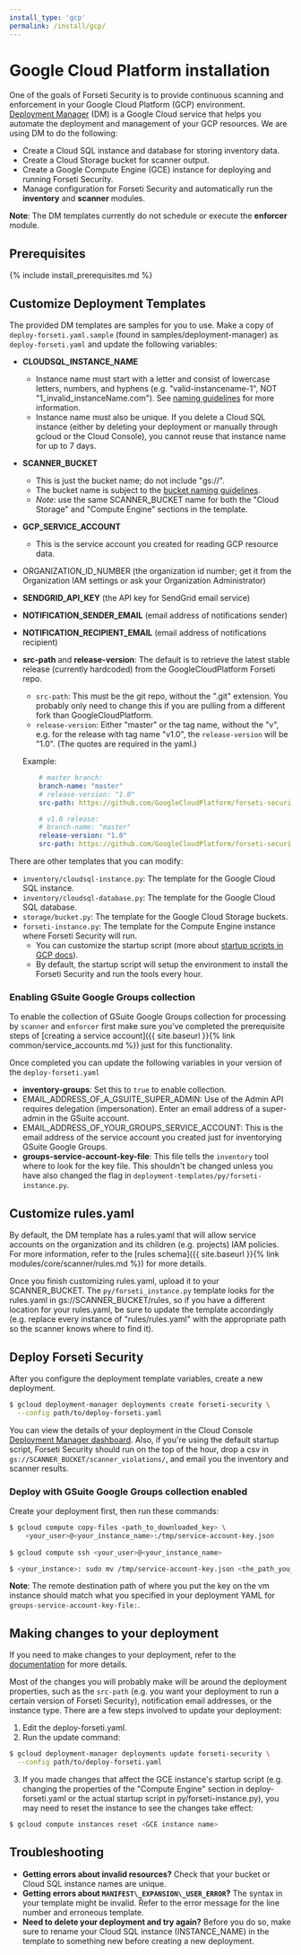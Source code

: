 ```yaml
---
install_type: 'gcp'
permalink: /install/gcp/
---
```

# Google Cloud Platform installation

One of the goals of Forseti Security is to provide continuous scanning
and enforcement in your Google Cloud Platform (GCP) environment.
[Deployment Manager](https://cloud.google.com/deployment-manager/docs/) (DM)
is a Google Cloud service that helps you automate the deployment and
management of your GCP resources. We are using DM to do the following:

* Create a Cloud SQL instance and database for storing inventory data.
* Create a Cloud Storage bucket for scanner output.
* Create a Google Compute Engine (GCE) instance for deploying and running
Forseti Security.
* Manage configuration for Forseti Security and automatically run
  the **inventory** and **scanner** modules.

**Note**: The DM templates currently do not schedule or execute the **enforcer**
module.

## Prerequisites
{% include install_prerequisites.md %}

## Customize Deployment Templates
The provided DM templates are samples for you to use. Make a copy of
`deploy-forseti.yaml.sample` (found in samples/deployment-manager) as `deploy-forseti.yaml` and update the following variables:

* **CLOUDSQL\_INSTANCE\_NAME**
  * Instance name must start with a letter and consist of lowercase letters,
    numbers, and hyphens (e.g. "valid-instancename-1",
    NOT "1\_invalid\_instanceName.com"). See [naming guidelines](https://cloud.google.com/sql/docs/mysql/instance-settings#settings-2ndgen)
    for more information.
  * Instance name must also be unique. If you delete a Cloud SQL instance
    (either by deleting your deployment or manually through
    gcloud or the Cloud Console), you cannot reuse that instance name
    for up to 7 days.
* **SCANNER\_BUCKET**
  * This is just the bucket name; do not include "gs://".
  * The bucket name is subject to the [bucket naming guidelines](https://cloud.google.com/storage/docs/naming).
  * _Note_: use the same SCANNER\_BUCKET name for both the "Cloud Storage" and
    "Compute Engine" sections in the template.
* **GCP\_SERVICE\_ACCOUNT**
  * This is the service account you created for reading GCP resource data.
* ORGANIZATION\_ID\_NUMBER (the organization id number; get it from the Organization
  IAM settings or ask your Organization Administrator)
* **SENDGRID\_API\_KEY** (the API key for SendGrid email service)
* **NOTIFICATION\_SENDER\_EMAIL** (email address of notifications sender)
* **NOTIFICATION\_RECIPIENT\_EMAIL** (email address of notifications recipient)
* **src-path** and **release-version**: The default is to retrieve the
  latest stable release (currently hardcoded) from the GoogleCloudPlatform
  Forseti repo.
  * `src-path`: This must be the git repo, without the ".git" extension.
    You probably only need to change this if you are pulling from a different
    fork than GoogleCloudPlatform.
  * `release-version`: Either "master" or the tag name, without the "v",
    e.g. for the release with tag name "v1.0", the `release-version` will be
    "1.0". (The quotes are required in the yaml.)

  Example:

  ```yaml
      # master branch:
      branch-name: "master"
      # release-version: "1.0"
      src-path: https://github.com/GoogleCloudPlatform/forseti-security

      # v1.0 release:
      # branch-name: "master"
      release-version: "1.0"
      src-path: https://github.com/GoogleCloudPlatform/forseti-security
  ```

There are other templates that you can modify:

* `inventory/cloudsql-instance.py`:  The template for the
  Google Cloud SQL instance.
* `inventory/cloudsql-database.py`: The template for the
  Google Cloud SQL database.
* `storage/bucket.py`: The template for the
  Google Cloud Storage buckets.
* `forseti-instance.py`: The template for the
  Compute Engine instance where Forseti Security will run.
   * You can customize the startup script (more about
     [startup scripts in GCP docs](https://cloud.google.com/deployment-manager/docs/step-by-step-guide/setting-metadata-and-startup-scripts)).
   * By default, the startup script will setup the
     environment to install the Forseti Security and run the tools every hour.

### Enabling GSuite Google Groups collection
To enable the collection of GSuite Google Groups collection for processing by
`scanner` and `enforcer` first make sure you've completed the prerequisite steps
of [creating a service account]({{ site.baseurl }}{% link common/service_accounts.md %})
just for this functionality.

Once completed you can update the following variables in your version of the
`deploy-forseti.yaml`

* **inventory-groups**: Set this to `true` to enable collection.
* EMAIL\_ADDRESS\_OF\_A\_GSUITE\_SUPER\_ADMIN: Use of the Admin API requires
  delegation (impersonation). Enter an email address of a super-admin in the
  GSuite account.
* EMAIL\_ADDRESS\_OF\_YOUR\_GROUPS\_SERVICE\_ACCOUNT: This is the email address
  of the service account you created just for inventorying GSuite Google Groups.
* **groups-service-account-key-file**: This file tells the `inventory` tool
  where to look for the key file. This shouldn't be changed unless you have also
  changed the flag in `deployment-templates/py/forseti-instance.py`.

## Customize rules.yaml
By default, the DM template has a rules.yaml that will allow service accounts on
the organization and its children (e.g. projects) IAM policies. For more
information, refer to the [rules schema]({{ site.baseurl }}{% link modules/core/scanner/rules.md %})
for more details.

Once you finish customizing rules.yaml, upload it to your SCANNER\_BUCKET.
The `py/forseti_instance.py` template looks for the rules.yaml
in gs://SCANNER\_BUCKET/rules, so if you have a different location
for your rules.yaml, be sure to update the template accordingly
(e.g. replace every instance of "rules/rules.yaml"
with the appropriate path so the scanner knows where to find it).

## Deploy Forseti Security
After you configure the deployment template variables, create a new deployment.

```sh
$ gcloud deployment-manager deployments create forseti-security \
  --config path/to/deploy-forseti.yaml
```

You can view the details of your deployment in the Cloud Console
[Deployment Manager dashboard](https://console.cloud.google.com/deployments).
Also, if you're using the default startup script, Forseti Security
should run on the top of the hour, drop a
csv in `gs://SCANNER_BUCKET/scanner_violations/`, and email you the inventory
and scanner results.

### Deploy with GSuite Google Groups collection enabled
Create your deployment first, then run these commands:

```sh
$ gcloud compute copy-files <path_to_downloaded_key> \
    <your_user>@<your_instance_name>:/tmp/service-account-key.json
    
$ gcloud compute ssh <your_user>@<your_instance_name>

$ <your_instance>: sudo mv /tmp/service-account-key.json <the_path_you_specified_in_deploy_forseti.yaml>
```

**Note**: The remote destination path of where you put the key on the vm
instance should match what you specified in your deployment YAML for
`groups-service-account-key-file:`.

## Making changes to your deployment
If you need to make changes to your deployment, refer to the
[documentation](https://cloud.google.com/deployment-manager/docs/deployments/updating-deployments)
for more details.

Most of the changes you will probably make will be around the
deployment properties, such as the `src-path` (e.g. you want your deployment
to run a certain version of Forseti Security), notification email
addresses, or the instance type. There are a few steps involved to update
your deployment:

1. Edit the deploy-forseti.yaml.
2. Run the update command:

  ```sh
  $ gcloud deployment-manager deployments update forseti-security \
    --config path/to/deploy-forseti.yaml
  ```

3. If you made changes that affect the GCE instance's startup script
  (e.g. changing the properties of the "Compute Engine" section in
  deploy-forseti.yaml or the actual startup script in py/forseti-instance.py),
  you may need to reset the instance to see the changes take effect:

  ```sh
  $ gcloud compute instances reset <GCE instance name>
  ```

## Troubleshooting
* **Getting errors about invalid resources?**
  Check that your bucket or Cloud SQL instance names are unique.
* **Getting errors about `MANIFEST\_EXPANSION\_USER_ERROR`?**
  The syntax in your template might be invalid. Refer to the error message
  for the line number and erroneous template.
* **Need to delete your deployment and try again?**
  Before you do so, make sure to rename your Cloud SQL instance
  (INSTANCE\_NAME) in the template to something new before creating a new
  deployment.
